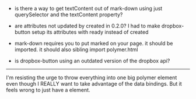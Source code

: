 - is there a way to get textContent out of mark-down using just querySelector
and the textContent property?

- are attributes not updated by created in 0.2.0? I had to make dropbox-button
setup its attributes with ready instead of created

- mark-down requires you to put marked on your page. it should be imported.
it should also sibling import polymer.html

- is dropbox-button using an outdated version of the dropbox api?

---

I'm resisting the urge to throw everything into one big polymer element even though I REALLY want to take advantage of the data bindings. But it feels wrong to just have a <my-app> element.